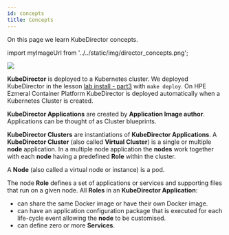 ```yaml
---
id: concepts 
title: Concepts
---
```


On this page we learn KubeDirector concepts.

import myImageUrl from '../../static/img/director_concepts.png';

<img src={myImageUrl}/>

**KubeDirector** is deployed to a Kubernetes cluster.  We deployed KubeDirector in the lesson [lab install - part3](/docs/lab/install3) with `make deploy`.  On HPE Ezmeral Container Platform KubeDirector is deployed automatically when a Kubernetes Cluster is created.

**KubeDirector Applications** are created by **Application Image author**.  Applications can be thought of as Cluster blueprints. 

**KubeDirector Clusters** are instantiations of **KubeDirector Applications**.  A **KubeDirector Cluster** (also called **Virtual Cluster**) is a single or multiple **node** application.  In a multiple node application the **nodes** work together with each **node** having a predefined **Role** within the cluster.

A **Node** (also called a virtual node or instance) is a pod.

The node **Role** defines a set of applications or services and supporting files that run on a given node.  All **Roles** in an **KubeDirector Application**:
  - can share the same Docker image or have their own Docker image.
  - can have an application configuration package that is executed for each life-cycle event allowing the **node** to be customised.
  - can define zero or more **Services**.
